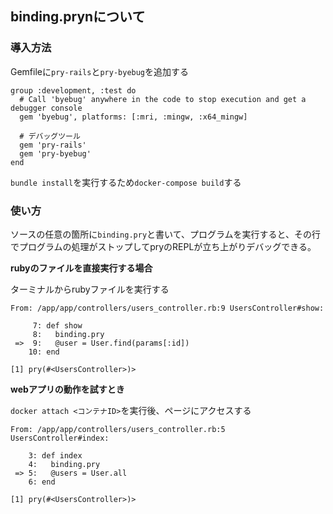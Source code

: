 ## binding.prynについて
### 導入方法
Gemfileに`pry-rails`と`pry-byebug`を追加する
```gemfile
group :development, :test do
  # Call 'byebug' anywhere in the code to stop execution and get a debugger console
  gem 'byebug', platforms: [:mri, :mingw, :x64_mingw]

  # デバッグツール
  gem 'pry-rails'
  gem 'pry-byebug'
end
```
`bundle install`を実行するため`docker-compose build`する

### 使い方
ソースの任意の箇所に`binding.pry`と書いて、プログラムを実行すると、その行でプログラムの処理がストップしてpryのREPLが立ち上がりデバッグできる。

**rubyのファイルを直接実行する場合**

ターミナルからrubyファイルを実行する
```
From: /app/app/controllers/users_controller.rb:9 UsersController#show:

     7: def show
     8:   binding.pry
 =>  9:   @user = User.find(params[:id])
    10: end

[1] pry(#<UsersController>)>
```

**webアプリの動作を試すとき**

`docker attach <コンテナID>`を実行後、ページにアクセスする
```
From: /app/app/controllers/users_controller.rb:5 UsersController#index:

    3: def index
    4:   binding.pry
 => 5:   @users = User.all
    6: end

[1] pry(#<UsersController>)>
```
